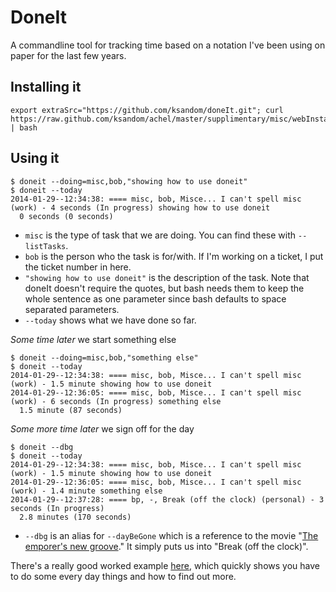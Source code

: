 # DoneIt

A commandline tool for tracking time based on a notation I've been using on paper for the last few years.

## Installing it

    export extraSrc="https://github.com/ksandom/doneIt.git"; curl https://raw.github.com/ksandom/achel/master/supplimentary/misc/webInstall | bash

## Using it

    $ doneit --doing=misc,bob,"showing how to use doneit"
    $ doneit --today
    2014-01-29--12:34:38: ==== misc, bob, Misce... I can't spell misc (work) - 4 seconds (In progress) showing how to use doneit
      0 seconds (0 seconds)

* `misc` is the type of task that we are doing. You can find these with `--listTasks`.
* `bob` is the person who the task is for/with. If I'm working on a ticket, I put the ticket number in here.
* `"showing how to use doneit"` is the description of the task. Note that doneIt doesn't require the quotes, but bash needs them to keep the whole sentence as one parameter since bash defaults to space separated parameters.
* `--today` shows what we have done so far.

*Some time later* we start something else

    $ doneit --doing=misc,bob,"something else"
    $ doneit --today
    2014-01-29--12:34:38: ==== misc, bob, Misce... I can't spell misc (work) - 1.5 minute showing how to use doneit
    2014-01-29--12:36:05: ==== misc, bob, Misce... I can't spell misc (work) - 6 seconds (In progress) something else
      1.5 minute (87 seconds)

*Some more time later* we sign off for the day

    $ doneit --dbg
    $ doneit --today
    2014-01-29--12:34:38: ==== misc, bob, Misce... I can't spell misc (work) - 1.5 minute showing how to use doneit
    2014-01-29--12:36:05: ==== misc, bob, Misce... I can't spell misc (work) - 1.4 minute something else
    2014-01-29--12:37:28: ==== bp, -, Break (off the clock) (personal) - 3 seconds (In progress) 
      2.8 minutes (170 seconds)

* `--dbg` is an alias for `--dayBeGone` which is a reference to the movie "[The emporer's new groove](https://www.youtube.com/watch?v=Fv-sKP17xTw&feature=youtu.be&t=1m22s)." It simply puts us into "Break (off the clock)".

There's a really good worked example [here](https://github.com/ksandom/doneIt/tree/master/packages-available/DoneIt/docs), which quickly shows you have to do some every day things and how to find out more.
